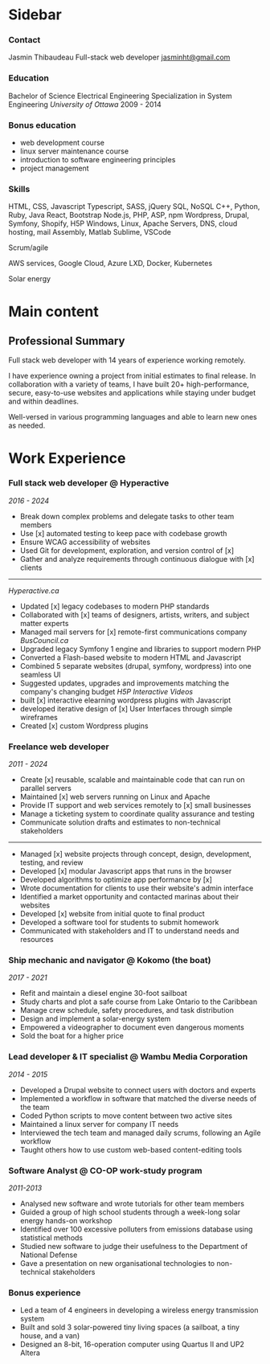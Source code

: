 # Sidebar

### Contact

Jasmin Thibaudeau
Full-stack web developer
jasminht@gmail.com

### Education

Bachelor of Science
Electrical Engineering
Specialization in System Engineering
*University of Ottawa*
2009 - 2014

### Bonus education
- web development course
- linux server maintenance course
- introduction to software engineering principles 
- project management


### Skills

HTML, CSS, Javascript
Typescript, SASS, jQuery
SQL, NoSQL
C++, Python, Ruby, Java
React, Bootstrap 
Node.js, PHP, ASP, npm
Wordpress, Drupal, Symfony, Shopify, H5P
Windows, Linux, Apache
Servers, DNS, cloud hosting, mail
Assembly, Matlab
Sublime, VSCode

Scrum/agile

AWS services, Google Cloud, Azure
LXD, Docker, Kubernetes

Solar energy


# Main content

## Professional Summary

Full stack web developer with 14 years of experience working remotely. 

I have experience owning a project from initial estimates to final release. In collaboration with a variety of teams, I have built 20+ high-performance, secure, easy-to-use websites and applications while staying under budget and within deadlines.

Well-versed in various programming languages and able to learn new ones as needed. 


# Work Experience


### Full stack web developer @ Hyperactive
*2016 - 2024*
- Break down complex problems and delegate tasks to other team members
- Use [x] automated testing to keep pace with codebase growth
- Ensure WCAG accessibility of websites
- Used Git for development, exploration, and version control of [x]
- Gather and analyze requirements through continuous dialogue with [x] clients
--------
*Hyperactive.ca*
- Updated [x] legacy codebases to modern PHP standards
- Collaborated with [x] teams of designers, artists, writers, and subject matter experts
- Managed mail servers for [x] remote-first communications company
*BusCouncil.ca*
- Upgraded legacy Symfony 1 engine and libraries to support modern PHP
- Converted a Flash-based website to modern HTML and Javascript
- Combined 5 separate websites (drupal, symfony, wordpress) into one seamless UI
- Suggested updates, upgrades and improvements matching the company's changing budget
*H5P Interactive Videos*
- built [x] interactive elearning wordpress plugins with Javascript
- developed iterative design of [x] User Interfaces through simple wireframes
- Created [x] custom Wordpress plugins


### Freelance web developer
*2011 - 2024*
- Create [x] reusable, scalable and maintainable code that can run on parallel servers
- Maintained [x] web servers running on Linux and Apache
- Provide IT support and web services remotely to [x] small businesses
- Manage a ticketing system to coordinate quality assurance and testing
- Communicate solution drafts and estimates to non-technical stakeholders
--------
- Managed [x] website projects through concept, design, development, testing, and review
- Developed [x] modular Javascript apps that runs in the browser
- Developed algorithms to optimize app performance by [x]
- Wrote documentation for clients to use their website's admin interface
- Identified a market opportunity and contacted marinas about their websites
- Developed [x] website from initial quote to final product
- Developed a software tool for students to submit homework
- Communicated with stakeholders and IT to understand needs and resources


### Ship mechanic and navigator @ Kokomo (the boat)
*2017 - 2021*
- Refit and maintain a diesel engine 30-foot sailboat
- Study charts and plot a safe course from Lake Ontario to the Caribbean
- Manage crew schedule, safety procedures, and task distribution
- Design and implement a solar-energy system
- Empowered a videographer to document even dangerous moments
- Sold the boat for a higher price


### Lead developer & IT specialist @ Wambu Media Corporation
*2014 - 2015*
- Developed a Drupal website to connect users with doctors and experts
- Implemented a workflow in software that matched the diverse needs of the team
- Coded Python scripts to move content between two active sites
- Maintained a linux server for company IT needs
- Interviewed the tech team and managed daily scrums, following an Agile workflow
- Taught others how to use custom web-based content-editing tools


### Software Analyst @ CO-OP work-study program
*2011-2013*
- Analysed new software and wrote tutorials for other team members
- Guided a group of high school students through a week-long solar energy hands-on workshop
- Identified over 100 excessive polluters from emissions database using statistical methods
- Studied new software to judge their usefulness to the Department of National Defense
- Gave a presentation on new organisational technologies to non-technical stakeholders


### Bonus experience
- Led a team of 4 engineers in developing a wireless energy transmission system
- Built and sold 3 solar-powered tiny living spaces (a sailboat, a tiny house, and a van) 
- Designed an 8-bit, 16-operation computer using Quartus II and UP2 Altera
